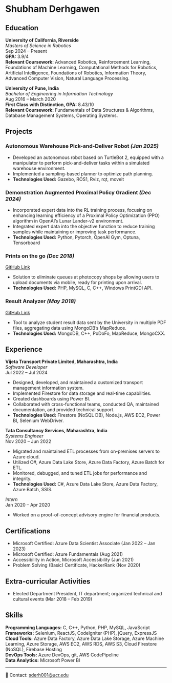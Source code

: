 # Shubham Derhgawen

## Education

**University of California, Riverside**  
_Masters of Science in Robotics_  
Sep 2024 – Present  
**GPA:** 3.9/4  
**Relevant Coursework:** Advanced Robotics, Reinforcement Learning, Foundations of Machine Learning, Computational Methods for Robotics, Artificial Intelligence, Foundations of Robotics, Information Theory, Advanced Computer Vision, Natural Language Processing.

**University of Pune, India**  
_Bachelor of Engineering in Information Technology_  
Aug 2016 – March 2020  
**First Class with Distinction, GPA:** 8.43/10  
**Relevant Coursework:** Fundamentals of Data Structures & Algorithms, Database Management Systems, Operating Systems.

## Projects

### Autonomous Warehouse Pick-and-Deliver Robot _(Jan 2025)_
- Developed an autonomous robot based on TurtleBot 2, equipped with a manipulator to perform pick-and-deliver tasks within a simulated warehouse environment.
- Implemented a sampling-based planner to optimize path planning.
- **Technologies Used:** Gazebo, ROS1, Rviz, rqt, moveit

### Demonstration Augmented Proximal Policy Gradient _(Dec 2024)_
- Incorporated expert data into the RL training process, focusing on enhancing learning efficiency of a Proximal Policy Optimization (PPO) algorithm in OpenAI’s Lunar Lander-v2 environment.
- Integrated expert data into the objective function to reduce training samples while maintaining or improving task performance.
- **Technologies Used:** Python, Pytorch, OpenAI Gym, Optuna, Tensorboard

### Prints on the go _(Dec 2018)_

[GitHub Link](https://github.com/Shubhamd13/POTG)
- Solution to eliminate queues at photocopy shops by allowing users to upload documents via mobile, ready for printing upon arrival.
- **Technologies Used:** PHP, MySQL, C, C++, Windows PrintGDI API.

### Result Analyzer _(May 2018)_

[GitHub Link](https://github.com/Shubhamd13/SppuResultPdf)
- Tool to analyze student result data sent by the University in multiple PDF files, aggregating data using MongoDB’s MapReduce.
- **Technologies Used:** MongoDB, C++, PoDoFo, MapReduce, MongoCXX.

## Experience

**Vijeta Transport Private Limited, Maharashtra, India**  
_Software Developer_  
Jul 2022 – Jul 2024
- Designed, developed, and maintained a customized transport management information system.
- Implemented Firestore for data storage and real-time capabilities.
- Created dashboards using Power BI.
- Collaborated with cross-functional teams, conducted QA, maintained documentation, and provided technical support.
- **Technologies Used:** Firestore (NoSQL DB), Node.js, AWS EC2, Power BI, Selenium WebDriver.

**Tata Consultancy Services, Maharashtra, India**  
_Systems Engineer_  
Nov 2020 – Jun 2022
- Migrated and maintained ETL processes from on-premises servers to Azure cloud.
- Utilized C#, Azure Data Lake Store, Azure Data Factory, Azure Batch for ETL.
- Monitored, debugged, and tuned ETL jobs for performance and integrity.
- **Technologies Used:** C#, Azure Data Lake Store, Azure Data Factory, Azure Batch, SSIS.

_Intern_  
Jan 2020 – Apr 2020
- Worked on a proof-of-concept advisory engine for financial products.

## Certifications

- Microsoft Certified: Azure Data Scientist Associate (Jan 2022 – Jan 2023)
- Microsoft Certified: Azure Fundamentals (Aug 2021)
- Accessibility in Action, Microsoft Accessibility (Jun 2021)
- Problem Solving (Basic) Certificate, HackerRank (Nov 2020)

## Extra-curricular Activities

- Elected Department President, IT department; organized technical and cultural events (Mar 2018 – Feb 2019)

## Skills

**Programming Languages:** C, C++, Python, PHP, MySQL, JavaScript  
**Frameworks:** Selenium, ReactJS, CodeIgniter (PHP), jQuery, ExpressJS  
**Cloud Tools:** Azure Data Factory, Azure Data Lake Storage, Azure Machine Learning, Azure Storage, AWS EC2, AWS RDS, AWS S3, Cloud Firestore (NoSQL), Firebase Hosting  
**DevOps Tools:** Azure DevOps, git, AWS CodePipeline  
**Data Analytics:** Microsoft Power BI

---

📧 Contact: sderh001@ucr.edu
